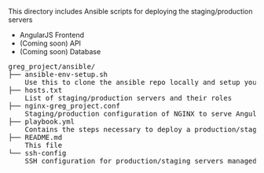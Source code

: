 This directory includes Ansible scripts for deploying the staging/production servers
- AngularJS Frontend
- (Coming soon) API
- (Coming soon) Database

<pre>
greg_project/ansible/
├── ansible-env-setup.sh
    Use this to clone the ansible repo locally and setup your environment to use ansible
├── hosts.txt
    List of staging/production servers and their roles
├── nginx-greg_project.conf
    Staging/production configuration of NGINX to serve AngularJS resources (NGINX replaces apache)
├── playbook.yml
    Contains the steps necessary to deploy a production/staging server, given that bootstraping is complete.
├── README.md
    This file
└── ssh-config
    SSH configuration for production/staging servers managed by ansible
</pre>
